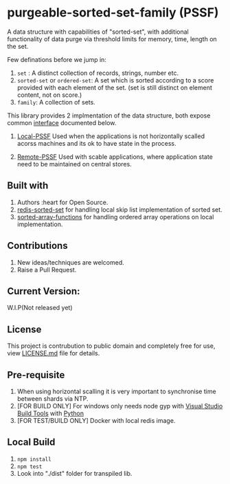 # purgeable-sorted-set-family (PSSF)
A data structure with capabilities of "sorted-set", with additional functionality of data purge via threshold limits for memory, time, length on the set.

Few definations before we jump in:
1. `set` : A distinct collection of records, strings, number etc.
2. `sorted-set` or `ordered-set`: A set which is sorted according to a score provided with each element of the set. (set is still distinct on element content, not on score.)
3. `family`: A collection of sets.

This library provides 2 implmentation of the data structure, both expose common [interface](source/i-purgeable-sorted-set.ts) documented below.
1. [Local-PSSF](source/local-pssf.ts) Used when the applications is not horizontally scalled acorss machines and its ok to have state in the process.

2. [Remote-PSSF](source/local-pssf.ts) Used with scable applications, where application state need to be maintained on central stores. 

## Built with

1. Authors :heart for Open Source.
2. [redis-sorted-set](https://www.npmjs.com/package/redis-sorted-set) for handling local skip list implementation of sorted set.
3. [sorted-array-functions](https://www.npmjs.com/package/sorted-array-functions) for handling ordered array operations on local implementation.

## Contributions

1. New ideas/techniques are welcomed.
2. Raise a Pull Request.

## Current Version:
W.I.P(Not released yet)

## License
This project is contrubution to public domain and completely free for use, view [LICENSE.md](/license.md) file for details.

## Pre-requisite
1. When using horizontal scalling it is very important to synchronise time between shards via NTP.
2. [FOR BUILD ONLY] For windows only needs node gyp with [Visual Studio Build Tools](https://github.com/nodejs/node-gyp) with [Python](https://www.python.org/downloads/)
3. [FOR TEST/BUILD ONLY] Docker with local redis image.

## Local Build
1. `npm install`
2. `npm test`
3. Look into "./dist" folder for transpiled lib.
